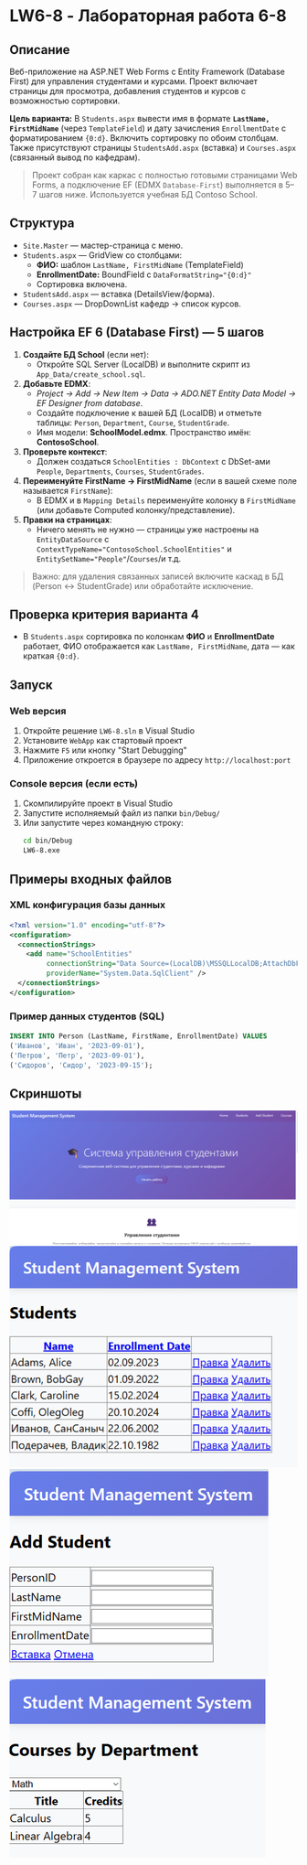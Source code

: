 # LW6-8 - Лабораторная работа 6-8

## Описание
Веб-приложение на ASP.NET Web Forms с Entity Framework (Database First) для управления студентами и курсами. 
Проект включает страницы для просмотра, добавления студентов и курсов с возможностью сортировки.

**Цель варианта:** В `Students.aspx` вывести имя в формате **`LastName, FirstMidName`**
(через `TemplateField`) и дату зачисления `EnrollmentDate` с форматированием `{0:d}`.
Включить сортировку по обоим столбцам. Также присутствуют страницы `StudentsAdd.aspx`
(вставка) и `Courses.aspx` (связанный вывод по кафедрам).

> Проект собран как каркас с полностью готовыми страницами Web Forms, а подключение EF
(EDMX `Database‑First`) выполняется в 5–7 шагов ниже. Используется учебная БД Contoso School.

## Структура
- `Site.Master` — мастер-страница с меню.
- `Students.aspx` — GridView со столбцами:
  - **ФИО:** шаблон `LastName, FirstMidName` (TemplateField)
  - **EnrollmentDate:** BoundField с `DataFormatString="{0:d}"`
  - Сортировка включена.
- `StudentsAdd.aspx` — вставка (DetailsView/форма).
- `Courses.aspx` — DropDownList кафедр → список курсов.

## Настройка EF 6 (Database First) — 5 шагов
1. **Создайте БД School** (если нет):
   - Откройте SQL Server (LocalDB) и выполните скрипт из `App_Data/create_school.sql`.
2. **Добавьте EDMX**:
   - *Project → Add → New Item → Data → ADO.NET Entity Data Model → EF Designer from database*.
   - Создайте подключение к вашей БД (LocalDB) и отметьте таблицы: `Person`, `Department`, `Course`, `StudentGrade`.
   - Имя модели: **SchoolModel.edmx**. Пространство имён: **ContosoSchool**.
3. **Проверьте контекст**:
   - Должен создаться `SchoolEntities : DbContext` с DbSet-ами `People`, `Departments`, `Courses`, `StudentGrades`.
4. **Переименуйте FirstName → FirstMidName** (если в вашей схеме поле называется `FirstName`):
   - В EDMX и в `Mapping Details` переименуйте колонку в `FirstMidName` (или добавьте Computed колонку/представление).
5. **Правки на страницах**:
   - Ничего менять не нужно — страницы уже настроены на `EntityDataSource` с `ContextTypeName="ContosoSchool.SchoolEntities"`
     и `EntitySetName="People"`/`Courses`/и т.д.

> Важно: для удаления связанных записей включите каскад в БД (Person ↔ StudentGrade) или обработайте исключение.

## Проверка критерия варианта 4
- В `Students.aspx` сортировка по колонкам **ФИО** и **EnrollmentDate** работает,
  ФИО отображается как `LastName, FirstMidName`, дата — как краткая `{0:d}`.

## Запуск

### Web версия
1. Откройте решение `LW6-8.sln` в Visual Studio
2. Установите `WebApp` как стартовый проект
3. Нажмите `F5` или кнопку "Start Debugging"
4. Приложение откроется в браузере по адресу `http://localhost:port`

### Console версия (если есть)
1. Скомпилируйте проект в Visual Studio
2. Запустите исполняемый файл из папки `bin/Debug/`
3. Или запустите через командную строку:
   ```bash
   cd bin/Debug
   LW6-8.exe
   ```

## Примеры входных файлов

### XML конфигурация базы данных
```xml
<?xml version="1.0" encoding="utf-8"?>
<configuration>
  <connectionStrings>
    <add name="SchoolEntities" 
         connectionString="Data Source=(LocalDB)\MSSQLLocalDB;AttachDbFilename=|DataDirectory|\School.mdf;Integrated Security=True" 
         providerName="System.Data.SqlClient" />
  </connectionStrings>
</configuration>
```

### Пример данных студентов (SQL)
```sql
INSERT INTO Person (LastName, FirstName, EnrollmentDate) VALUES
('Иванов', 'Иван', '2023-09-01'),
('Петров', 'Петр', '2023-09-01'),
('Сидоров', 'Сидор', '2023-09-15');
```

## Скриншоты
![Главная страница](screenshots/main_page.png)
![Список студентов](screenshots/students_list.png)
![Добавление студента](screenshots/add_student.png)
![Список курсов](screenshots/courses_list.png)
